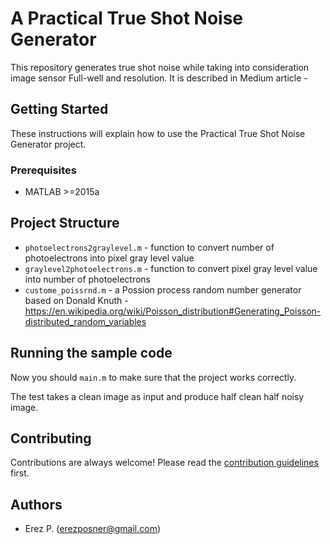 
# A Practical True Shot Noise Generator
This repository generates true shot noise while taking into consideration image sensor Full-well and resolution. 
It is described in Medium article - 

## Getting Started
These instructions will explain how to use the Practical True Shot Noise Generator project.

### Prerequisites
* MATLAB >=2015a


## Project Structure

* ```photoelectrons2graylevel.m``` - function to convert number of photoelectrons into pixel gray level value
* ```graylevel2photoelectrons.m``` - function to convert pixel gray level value into number of photoelectrons  
* ```custome_poissrnd.m``` - a Possion process random number generator based on  Donald Knuth - https://en.wikipedia.org/wiki/Poisson_distribution#Generating_Poisson-distributed_random_variables

    
## Running the sample code


Now you should ```main.m``` to make sure that the project works correctly.

The test takes a clean image as input and produce half clean half noisy image.

## Contributing

Contributions are always welcome! Please read the [contribution guidelines](contributing.md) first.
## Authors

* Erez P.  (erezposner@gmail.com)

